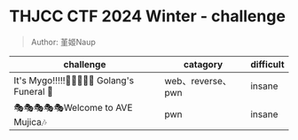 # THJCC CTF 2024 Winter - challenge
> Author: 堇姬Naup

|challenge|catagory|difficult|
|---------|--------|---------|
|It's Mygo!!!\!!🎤🎸🎸🥁🎸 Golang's Funeral 🎹|web、reverse、pwn|insane|
|🎭🎭🎭🎭🎭Welcome to AVE Mujica🎶|pwn|insane|
